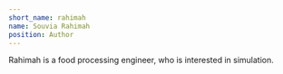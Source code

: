 ```yaml
---
short_name: rahimah
name: Souvia Rahimah
position: Author
---
```


Rahimah is a food processing engineer, who is interested in simulation.